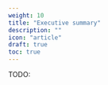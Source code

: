 ```yaml
---
weight: 10
title: "Executive summary"
description: ""
icon: "article"
draft: true
toc: true
---
```


TODO:
